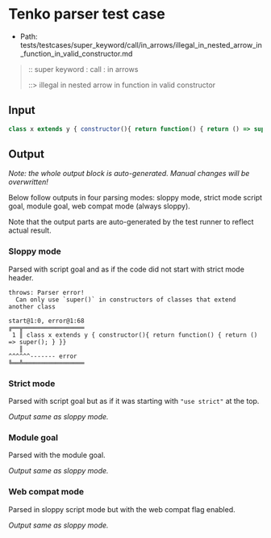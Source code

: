 # Tenko parser test case

- Path: tests/testcases/super_keyword/call/in_arrows/illegal_in_nested_arrow_in_function_in_valid_constructor.md

> :: super keyword : call : in arrows
>
> ::> illegal in nested arrow in function in valid constructor

## Input


`````js
class x extends y { constructor(){ return function() { return () => super(); } }}
`````

## Output

_Note: the whole output block is auto-generated. Manual changes will be overwritten!_

Below follow outputs in four parsing modes: sloppy mode, strict mode script goal, module goal, web compat mode (always sloppy).

Note that the output parts are auto-generated by the test runner to reflect actual result.

### Sloppy mode

Parsed with script goal and as if the code did not start with strict mode header.

`````
throws: Parser error!
  Can only use `super()` in constructors of classes that extend another class

start@1:0, error@1:68
╔══╦═════════════════
 1 ║ class x extends y { constructor(){ return function() { return () => super(); } }}
   ║                                                                     ^^^^^^------- error
╚══╩═════════════════

`````

### Strict mode

Parsed with script goal but as if it was starting with `"use strict"` at the top.

_Output same as sloppy mode._

### Module goal

Parsed with the module goal.

_Output same as sloppy mode._

### Web compat mode

Parsed in sloppy script mode but with the web compat flag enabled.

_Output same as sloppy mode._
